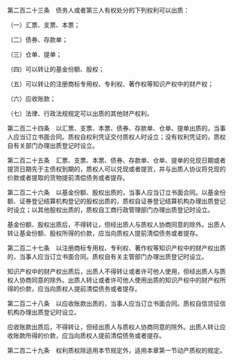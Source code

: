 第二百二十三条　债务人或者第三人有权处分的下列权利可以出质：

（一）汇票、支票、本票；

（二）债券、存款单；

（三）仓单、提单；

（四）可以转让的基金份额、股权；

（五）可以转让的注册商标专用权、专利权、著作权等知识产权中的财产权；

（六）应收账款；

（七）法律、行政法规规定可以出质的其他财产权利。

第二百二十四条　以汇票、支票、本票、债券、存款单、仓单、提单出质的，当事人应当订立书面合同。质权自权利凭证交付质权人时设立；没有权利凭证的，质权自有关部门办理出质登记时设立。

第二百二十五条　汇票、支票、本票、债券、存款单、仓单、提单的兑现日期或者提货日期先于主债权到期的，质权人可以兑现或者提货，并与出质人协议将兑现的价款或者提取的货物提前清偿债务或者提存。

第二百二十六条　以基金份额、股权出质的，当事人应当订立书面合同。以基金份额、证券登记结算机构登记的股权出质的，质权自证券登记结算机构办理出质登记时设立；以其他股权出质的，质权自工商行政管理部门办理出质登记时设立。

基金份额、股权出质后，不得转让，但经出质人与质权人协商同意的除外。出质人转让基金份额、股权所得的价款，应当向质权人提前清偿债务或者提存。

第二百二十七条　以注册商标专用权、专利权、著作权等知识产权中的财产权出质的，当事人应当订立书面合同。质权自有关主管部门办理出质登记时设立。

知识产权中的财产权出质后，出质人不得转让或者许可他人使用，但经出质人与质权人协商同意的除外。出质人转让或者许可他人使用出质的知识产权中的财产权所得的价款，应当向质权人提前清偿债务或者提存。

第二百二十八条　以应收账款出质的，当事人应当订立书面合同。质权自信贷征信机构办理出质登记时设立。

应收账款出质后，不得转让，但经出质人与质权人协商同意的除外。出质人转让应收账款所得的价款，应当向质权人提前清偿债务或者提存。

第二百二十九条　权利质权除适用本节规定外，适用本章第一节动产质权的规定。